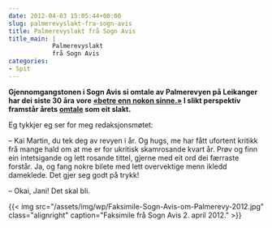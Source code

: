 ```yaml
---
date: 2012-04-03 15:05:44+00:00
slug: palmerevyslakt-fra-sogn-avis
title: Palmerevyslakt frå Sogn Avis
title_main: |
            Palmerevyslakt  
            frå Sogn Avis
categories:
- Spit
---
```


**Gjennomgangstonen i Sogn Avis si omtale av Palmerevyen på Leikanger har dei siste 30 åra vore [«betre enn nokon sinne.»](http://bepsays.com/2011/04/palmerevyen-nar-snart-mount-everest/) I slikt perspektiv framstår årets [omtale](http://www.sognavis.no/lokale_nyhende/article5995514.ece) som eit slakt.**

<!--more-->

Eg tykkjer eg ser for meg redaksjonsmøtet:

– Kai Martin, du tek deg av revyen i år. Og hugs, me har fått ufortent kritikk frå mange hald om at me er for ukritisk skamrosande kvart år. Prøv og finn ein intetsigande og lett rosande tittel, gjerne med eit ord dei færraste forstår. Ja, og fang nokre bilete med lett overvektige menn ikledd dameklede. Det gjer seg godt på trykk!

– Okai, Jani! Det skal bli.

{{< img src="/assets/img/wp/Faksimile-Sogn-Avis-om-Palmerevy-2012.jpg" class="alignright" caption="Faksimile frå Sogn Avis 2. april 2012." >}}
